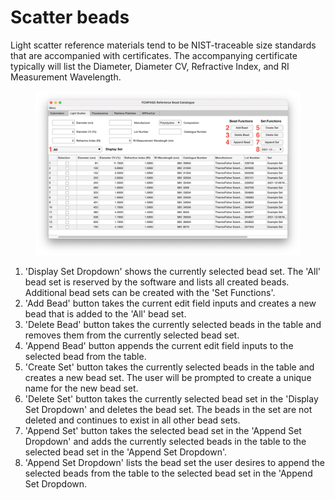 # Scatter beads

Light scatter reference materials tend to be NIST-traceable size standards that are accompanied with certificates. The accompanying certificate typically will list the Diameter, Diameter CV, Refractive Index, and RI Measurement Wavelength.

<figure><img src="../../assets/LightScatterCatalogue.png" alt=""><figcaption></figcaption></figure>

1. 'Display Set Dropdown' shows the currently selected bead set. The 'All' bead set is reserved by the software and lists all created beads. Additional bead sets can be created with the 'Set Functions'.
2. 'Add Bead' button takes the current edit field inputs and creates a new bead that is added to the 'All' bead set.
3. 'Delete Bead' button takes the currently selected beads in the table and removes them from the currently selected bead set.
4. 'Append Bead' button appends the current edit field inputs to the selected bead from the table.
5. 'Create Set' button takes the currently selected beads in the table and creates a new bead set. The user will be prompted to create a unique name for the new bead set.
6. 'Delete Set' button takes the currently selected bead set in the 'Display Set Dropdown' and deletes the bead set. The beads in the set are not deleted and continues to exist in all other bead sets.
7. 'Append Set' button takes the selected bead set in the 'Append Set Dropdown' and adds the currently selected beads in the table to the selected bead set in the 'Append Set Dropdown'.
8. 'Append Set Dropdown' lists the bead set the user desires to append the selected beads from the table to the selected bead set in the 'Append Set Dropdown.
